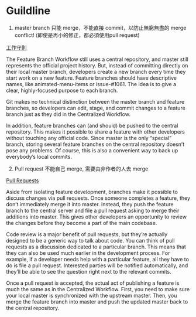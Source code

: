 # Guildline

1. master branch 只能 merge，不能直接 commit，以防止無窮無盡的 merge conflict!
(即使是再小的修正，都必須使用pull request)

[工作守則](https://www.atlassian.com/git/tutorials/comparing-workflows/feature-branch-workflow)

The Feature Branch Workflow still uses a central repository, and master still represents the official project history. But, instead of committing directly on their local master branch, developers create a new branch every time they start work on a new feature. Feature branches should have descriptive names, like animated-menu-items or issue-#1061. The idea is to give a clear, highly-focused purpose to each branch.

Git makes no technical distinction between the master branch and feature branches, so developers can edit, stage, and commit changes to a feature branch just as they did in the Centralized Workflow.

In addition, feature branches can (and should) be pushed to the central repository. This makes it possible to share a feature with other developers without touching any official code. Since master is the only “special” branch, storing several feature branches on the central repository doesn’t pose any problems. Of course, this is also a convenient way to back up everybody’s local commits.

2. Pull request 不能自己 merge, 需要由非作者的人去 merge

[Pull Requests](https://www.atlassian.com/git/tutorials/comparing-workflows/feature-branch-workflow)

Aside from isolating feature development, branches make it possible to discuss changes via pull requests. Once someone completes a feature, they don’t immediately merge it into master. Instead, they push the feature branch to the central server and file a pull request asking to merge their additions into master. This gives other developers an opportunity to review the changes before they become a part of the main codebase.

Code review is a major benefit of pull requests, but they’re actually designed to be a generic way to talk about code. You can think of pull requests as a discussion dedicated to a particular branch. This means that they can also be used much earlier in the development process. For example, if a developer needs help with a particular feature, all they have to do is file a pull request. Interested parties will be notified automatically, and they’ll be able to see the question right next to the relevant commits.

Once a pull request is accepted, the actual act of publishing a feature is much the same as in the Centralized Workflow. First, you need to make sure your local master is synchronized with the upstream master. Then, you merge the feature branch into master and push the updated master back to the central repository.
